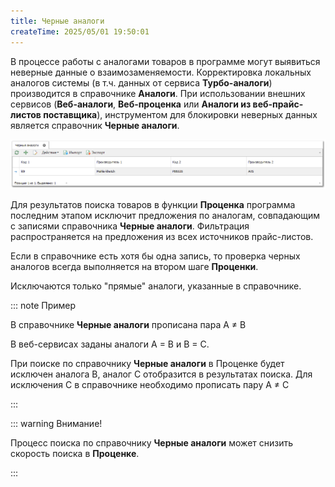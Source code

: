```yaml
---
title: Черные аналоги
createTime: 2025/05/01 19:50:01
---
```

В процессе работы с аналогами товаров в программе могут выявиться неверные данные о взаимозаменяемости. Корректировка локальных аналогов системы (в т.ч. данных от сервиса **Турбо-аналоги**) производится в справочнике **Аналоги**. При использовании внешних сервисов (**Веб-аналоги**, **Веб-проценка** или **Аналоги из веб-прайс-листов поставщика**), инструментом для блокировки неверных данных является справочник **Черные аналоги**.

![](../../assets/specification/Aspose.Words.83ab1c44-6b28-430a-a5f2-4d9e6ba1abd4.964.png)

Для результатов поиска товаров в функции **Проценка** программа последним этапом исключит предложения по аналогам, совпадающим с записями справочника **Черные аналоги**. Фильтрация распространяется на предложения из всех источников прайс-листов.

Если в справочнике есть хотя бы одна запись, то проверка черных аналогов всегда выполняется на втором шаге **Проценки**.

Исключаются только "прямые" аналоги, указанные в справочнике. 

::: note Пример

В справочнике **Черные аналоги** прописана пара A ≠ B

В веб-сервисах заданы аналоги A = B и B = C.

При поиске по справочнику **Черные аналоги** в Проценке будет исключен аналога B, аналог C отобразится в результатах поиска. Для исключения C в справочнике необходимо прописать пару A ≠ C

:::

::: warning Внимание!

Процесс поиска по справочнику **Черные аналоги** может снизить скорость поиска в **Проценке**.

:::




[ref1]: Aspose.Words.83ab1c44-6b28-430a-a5f2-4d9e6ba1abd4.002.png
[ref2]: Aspose.Words.83ab1c44-6b28-430a-a5f2-4d9e6ba1abd4.004.png
[ref3]: Aspose.Words.83ab1c44-6b28-430a-a5f2-4d9e6ba1abd4.006.png
[ref4]: Aspose.Words.83ab1c44-6b28-430a-a5f2-4d9e6ba1abd4.008.png
[ref5]: Aspose.Words.83ab1c44-6b28-430a-a5f2-4d9e6ba1abd4.010.png
[ref6]: Aspose.Words.83ab1c44-6b28-430a-a5f2-4d9e6ba1abd4.017.png
[ref7]: Aspose.Words.83ab1c44-6b28-430a-a5f2-4d9e6ba1abd4.019.png
[ref8]: Aspose.Words.83ab1c44-6b28-430a-a5f2-4d9e6ba1abd4.021.png
[ref9]: Aspose.Words.83ab1c44-6b28-430a-a5f2-4d9e6ba1abd4.023.png
[ref10]: Aspose.Words.83ab1c44-6b28-430a-a5f2-4d9e6ba1abd4.025.png
[ref11]: Aspose.Words.83ab1c44-6b28-430a-a5f2-4d9e6ba1abd4.027.png
[ref12]: Aspose.Words.83ab1c44-6b28-430a-a5f2-4d9e6ba1abd4.028.png
[ref13]: Aspose.Words.83ab1c44-6b28-430a-a5f2-4d9e6ba1abd4.030.png
[ref14]: Aspose.Words.83ab1c44-6b28-430a-a5f2-4d9e6ba1abd4.033.png
[ref15]: Aspose.Words.83ab1c44-6b28-430a-a5f2-4d9e6ba1abd4.035.png
[ref16]: Aspose.Words.83ab1c44-6b28-430a-a5f2-4d9e6ba1abd4.038.png
[ref17]: Aspose.Words.83ab1c44-6b28-430a-a5f2-4d9e6ba1abd4.043.png
[ref18]: Aspose.Words.83ab1c44-6b28-430a-a5f2-4d9e6ba1abd4.092.png
[ref19]: Aspose.Words.83ab1c44-6b28-430a-a5f2-4d9e6ba1abd4.116.png
[ref20]: Aspose.Words.83ab1c44-6b28-430a-a5f2-4d9e6ba1abd4.135.png
[ref21]: Aspose.Words.83ab1c44-6b28-430a-a5f2-4d9e6ba1abd4.151.png
[ref22]: Aspose.Words.83ab1c44-6b28-430a-a5f2-4d9e6ba1abd4.159.png
[ref23]: Aspose.Words.83ab1c44-6b28-430a-a5f2-4d9e6ba1abd4.215.png
[ref24]: Aspose.Words.83ab1c44-6b28-430a-a5f2-4d9e6ba1abd4.217.png
[ref25]: Aspose.Words.83ab1c44-6b28-430a-a5f2-4d9e6ba1abd4.219.png
[ref26]: Aspose.Words.83ab1c44-6b28-430a-a5f2-4d9e6ba1abd4.221.png
[ref27]: Aspose.Words.83ab1c44-6b28-430a-a5f2-4d9e6ba1abd4.223.png
[ref28]: Aspose.Words.83ab1c44-6b28-430a-a5f2-4d9e6ba1abd4.225.png
[ref29]: Aspose.Words.83ab1c44-6b28-430a-a5f2-4d9e6ba1abd4.227.png
[ref30]: Aspose.Words.83ab1c44-6b28-430a-a5f2-4d9e6ba1abd4.258.png
[ref31]: Aspose.Words.83ab1c44-6b28-430a-a5f2-4d9e6ba1abd4.259.png
[ref32]: Aspose.Words.83ab1c44-6b28-430a-a5f2-4d9e6ba1abd4.260.png
[ref33]: Aspose.Words.83ab1c44-6b28-430a-a5f2-4d9e6ba1abd4.261.png
[ref34]: Aspose.Words.83ab1c44-6b28-430a-a5f2-4d9e6ba1abd4.275.png
[ref35]: Aspose.Words.83ab1c44-6b28-430a-a5f2-4d9e6ba1abd4.276.png
[ref36]: Aspose.Words.83ab1c44-6b28-430a-a5f2-4d9e6ba1abd4.290.png
[ref37]: Aspose.Words.83ab1c44-6b28-430a-a5f2-4d9e6ba1abd4.294.png
[ref38]: Aspose.Words.83ab1c44-6b28-430a-a5f2-4d9e6ba1abd4.295.png
[ref39]: Aspose.Words.83ab1c44-6b28-430a-a5f2-4d9e6ba1abd4.296.png
[ref40]: Aspose.Words.83ab1c44-6b28-430a-a5f2-4d9e6ba1abd4.297.png
[ref41]: Aspose.Words.83ab1c44-6b28-430a-a5f2-4d9e6ba1abd4.298.png
[ref42]: Aspose.Words.83ab1c44-6b28-430a-a5f2-4d9e6ba1abd4.412.png
[ref43]: Aspose.Words.83ab1c44-6b28-430a-a5f2-4d9e6ba1abd4.471.png
[ref44]: Aspose.Words.83ab1c44-6b28-430a-a5f2-4d9e6ba1abd4.528.png
[ref45]: Aspose.Words.83ab1c44-6b28-430a-a5f2-4d9e6ba1abd4.559.png
[ref46]: Aspose.Words.83ab1c44-6b28-430a-a5f2-4d9e6ba1abd4.567.png
[ref47]: Aspose.Words.83ab1c44-6b28-430a-a5f2-4d9e6ba1abd4.615.png
[ref48]: Aspose.Words.83ab1c44-6b28-430a-a5f2-4d9e6ba1abd4.616.png
[ref49]: Aspose.Words.83ab1c44-6b28-430a-a5f2-4d9e6ba1abd4.618.png
[ref50]: Aspose.Words.83ab1c44-6b28-430a-a5f2-4d9e6ba1abd4.621.png
[ref51]: Aspose.Words.83ab1c44-6b28-430a-a5f2-4d9e6ba1abd4.626.png
[ref52]: Aspose.Words.83ab1c44-6b28-430a-a5f2-4d9e6ba1abd4.695.png
[ref53]: Aspose.Words.83ab1c44-6b28-430a-a5f2-4d9e6ba1abd4.701.png
[ref54]: Aspose.Words.83ab1c44-6b28-430a-a5f2-4d9e6ba1abd4.702.png
[ref55]: Aspose.Words.83ab1c44-6b28-430a-a5f2-4d9e6ba1abd4.712.png
[ref56]: Aspose.Words.83ab1c44-6b28-430a-a5f2-4d9e6ba1abd4.721.png
[ref57]: Aspose.Words.83ab1c44-6b28-430a-a5f2-4d9e6ba1abd4.757.png
[ref58]: Aspose.Words.83ab1c44-6b28-430a-a5f2-4d9e6ba1abd4.761.png
[ref59]: Aspose.Words.83ab1c44-6b28-430a-a5f2-4d9e6ba1abd4.774.png
[ref60]: Aspose.Words.83ab1c44-6b28-430a-a5f2-4d9e6ba1abd4.783.png
[ref61]: Aspose.Words.83ab1c44-6b28-430a-a5f2-4d9e6ba1abd4.802.png
[ref62]: Aspose.Words.83ab1c44-6b28-430a-a5f2-4d9e6ba1abd4.909.png
[ref63]: Aspose.Words.83ab1c44-6b28-430a-a5f2-4d9e6ba1abd4.912.png
[ref64]: Aspose.Words.83ab1c44-6b28-430a-a5f2-4d9e6ba1abd4.913.png
[ref65]: Aspose.Words.83ab1c44-6b28-430a-a5f2-4d9e6ba1abd4.914.png
[ref66]: Aspose.Words.83ab1c44-6b28-430a-a5f2-4d9e6ba1abd4.915.png
[ref67]: Aspose.Words.83ab1c44-6b28-430a-a5f2-4d9e6ba1abd4.916.png
[ref68]: Aspose.Words.83ab1c44-6b28-430a-a5f2-4d9e6ba1abd4.917.png
[ref69]: Aspose.Words.83ab1c44-6b28-430a-a5f2-4d9e6ba1abd4.918.png